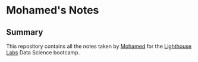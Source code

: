 # Mohamed's Notes

## Summary
This repository contains all the notes taken by [Mohamed](https://github.com/Ali-Mohamed23) for the [Lighthouse Labs](https://www.lighthouselabs.ca/) Data Science bootcamp.

